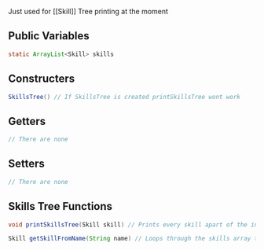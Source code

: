 Just used for [[Skill]] Tree printing at the moment

## Public Variables

```java
static ArrayList<Skill> skills
```

## Constructers

```java
SkillsTree() // If SkillsTree is created printSkillsTree wont work
```

## Getters

```java
// There are none
```

## Setters

```java
// There are none
```

## Skills Tree Functions

```java
void printSkillsTree(Skill skill) // Prints every skill apart of the input skill

Skill getSkillFromName(String name) // Loops through the skills array to find the skill that matches the name, returns null if not found
```
